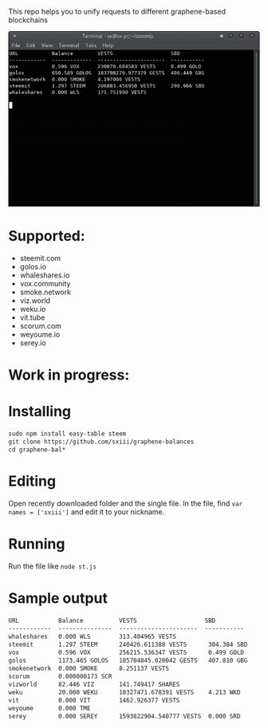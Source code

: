 This repo helps you to unify requests to different graphene-based blockchains

![img](https://raw.githubusercontent.com/sxiii/graphene-balances/master/Screenshot_2018-10-05_00-18-21.png)

# Supported:
* steemit.com
* golos.io
* whaleshares.io
* vox.community
* smoke.network
* viz.world
* weku.io
* vit.tube
* scorum.com
* weyoume.io
* serey.io

# Work in progress:


# Installing
```
sudo npm install easy-table steem
git clone https://github.com/sxiii/graphene-balances
cd graphene-bal*
```

# Editing
Open recently downloaded folder and the single file. In the file, find `var names = ['sxiii']` and edit it to your nickname.

# Running
Run the file like `node st.js`

# Sample output
```
URL           Balance          VESTS                   SBD        
------------  ---------------  ----------------------  -----------
whaleshares   0.000 WLS        313.404965 VESTS                    
steemit       1.297 STEEM      240426.611388 VESTS      304.384 SBD
vox           0.596 VOX        256215.536347 VESTS      0.499 GOLD 
golos         1173.465 GOLOS   185704845.020042 GESTS   407.810 GBG
smokenetwork  0.000 SMOKE      8.251137 VESTS                      
scorum        0.000000173 SCR                                      
vizworld      82.446 VIZ       141.749417 SHARES                   
weku          20.000 WEKU      10327471.678391 VESTS    4.213 WKD  
vit           0.000 VIT        1462.926377 VESTS                   
weyoume       0.000 TME                                            
serey         0.000 SEREY      1593822904.540777 VESTS  0.000 SRD  
```
